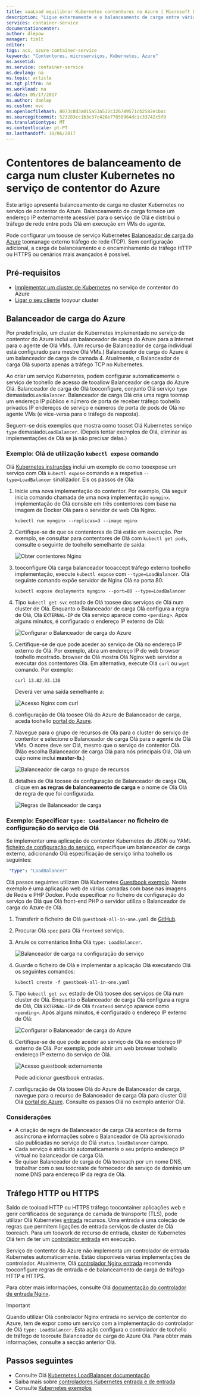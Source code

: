 ```yaml
---
title: aaaLoad equilibrar Kubernetes contentores no Azure | Microsoft Docs
description: "Ligue externamente e o balanceamento de carga entre vários contentores num cluster Kubernetes no serviço de contentor do Azure."
services: container-service
documentationcenter: 
author: dlepow
manager: timlt
editor: 
tags: acs, azure-container-service
keywords: "Contentores, microserviços, Kubernetes, Azure"
ms.assetid: 
ms.service: container-service
ms.devlang: na
ms.topic: article
ms.tgt_pltfrm: na
ms.workload: na
ms.date: 05/17/2017
ms.author: danlep
ms.custom: mvc
ms.openlocfilehash: 8073c8d3a015a53a532c326749571cb2582e1bac
ms.sourcegitcommit: 523283cc1b3c37c428e77850964dc1c33742c5f0
ms.translationtype: MT
ms.contentlocale: pt-PT
ms.lasthandoff: 10/06/2017
---
```

# <a name="load-balance-containers-in-a-kubernetes-cluster-in-azure-container-service"></a>Contentores de balanceamento de carga num cluster Kubernetes no serviço de contentor do Azure 
Este artigo apresenta balanceamento de carga no cluster Kubernetes no serviço de contentor do Azure. Balanceamento de carga fornece um endereço IP externamente acessível para o serviço de Olá e distribui o tráfego de rede entre pods Olá em execução em VMs do agente.

Pode configurar um toouse de serviço Kubernetes [Balanceador de carga do Azure](../../load-balancer/load-balancer-overview.md) toomanage externo tráfego de rede (TCP). Sem configuração adicional, a carga de balanceamento e o encaminhamento de tráfego HTTP ou HTTPS ou cenários mais avançados é possível.

## <a name="prerequisites"></a>Pré-requisitos
* [Implementar um cluster de Kubernetes](container-service-kubernetes-walkthrough.md) no serviço de contentor do Azure
* [Ligar o seu cliente](../container-service-connect.md) tooyour cluster

## <a name="azure-load-balancer"></a>Balanceador de carga do Azure

Por predefinição, um cluster de Kubernetes implementado no serviço de contentor do Azure inclui um balanceador de carga do Azure para a Internet para o agente de Olá VMs. (Um recurso de Balanceador de carga individual está configurado para mestre Olá VMs.) Balanceador de carga do Azure é um balanceador de carga de camada 4. Atualmente, o Balanceador de carga Olá suporta apenas a tráfego TCP no Kubernetes.

Ao criar um serviço Kubernetes, podem configurar automaticamente o serviço de toohello de acesso de tooallow Balanceador de carga do Azure Olá. Balanceador de carga de Olá tooconfigure, conjunto Olá serviço `type` demasiado`LoadBalancer`. Balanceador de carga Olá cria uma regra toomap um endereço IP público e número de porta de receber tráfego toohello privados IP endereços de serviço e números de porta de pods de Olá no agente VMs (e vice-versa para o tráfego de resposta). 

 Seguem-se dois exemplos que mostra como tooset Olá Kubernetes serviço `type` demasiado`LoadBalancer`. (Depois tentar exemplos de Olá, eliminar as implementações de Olá se já não precisar delas.)

### <a name="example-use-hello-kubectl-expose-command"></a>Exemplo: Olá de utilização `kubectl expose` comando 
Olá [Kubernetes instruções](container-service-kubernetes-walkthrough.md) inclui um exemplo de como tooexpose um serviço com Olá `kubectl expose` comando e a respetiva `--type=LoadBalancer` sinalizador. Eis os passos de Olá:

1. Inicie uma nova implementação do contentor. Por exemplo, Olá seguir inicia comando chamada de uma nova implementação `mynginx`. implementação de Olá consiste em três contentores com base na imagem de Docker Olá para o servidor de web Olá Nginx.

    ```console
    kubectl run mynginx --replicas=3 --image nginx
    ```
2. Certifique-se de que os contentores de Olá estão em execução. Por exemplo, se consultar para contentores de Olá com `kubectl get pods`, consulte o seguinte de toohello semelhante de saída:

    ![Obter contentores Nginx](./media/container-service-kubernetes-load-balancing/nginx-get-pods.png)

3. tooconfigure Olá carga balanceador tooaccept tráfego externo toohello implementação, execute `kubectl expose` com `--type=LoadBalancer`. Olá seguinte comando expõe servidor de Nginx Olá na porta 80:

    ```console
    kubectl expose deployments mynginx --port=80 --type=LoadBalancer
    ```

4. Tipo `kubectl get svc` estado de Olá toosee dos serviços de Olá num cluster de Olá. Enquanto o Balanceador de carga Olá configura a regra de Olá, Olá `EXTERNAL-IP` de Olá serviço aparece como `<pending>`. Após alguns minutos, é configurado o endereço IP externo de Olá: 

    ![Configurar o Balanceador de carga do Azure](./media/container-service-kubernetes-load-balancing/nginx-external-ip.png)

5. Certifique-se de que pode aceder ao serviço de Olá no endereço IP externo de Olá. Por exemplo, abra um endereço IP do web browser toohello mostrado. browser de Olá mostra Olá Nginx web servidor a executar dos contentores Olá. Em alternativa, execute Olá `curl` ou `wget` comando. Por exemplo:

    ```
    curl 13.82.93.130
    ```

    Deverá ver uma saída semelhante a:

    ![Acesso Nginx com curl](./media/container-service-kubernetes-load-balancing/curl-output.png)

6. configuração de Olá toosee Olá do Azure de Balanceador de carga, aceda toohello [portal do Azure](https://portal.azure.com).

7. Navegue para o grupo de recursos de Olá para o cluster do serviço de contentor e selecione o Balanceador de carga Olá para o agente de Olá VMs. O nome deve ser Olá, mesmo que o serviço de contentor Olá. (Não escolha Balanceador de carga Olá para nós principais Olá, Olá um cujo nome inclui **master-lb**.) 

    ![Balanceador de carga no grupo de recursos](./media/container-service-kubernetes-load-balancing/container-resource-group-portal.png)

8. detalhes de Olá toosee da configuração de Balanceador de carga Olá, clique em **as regras de balanceamento de carga** e o nome de Olá Olá de regra de que foi configurada.

    ![Regras de Balanceador de carga](./media/container-service-kubernetes-load-balancing/load-balancing-rules.png) 

### <a name="example-specify-type-loadbalancer-in-hello-service-configuration-file"></a>Exemplo: Especificar `type: LoadBalancer` no ficheiro de configuração do serviço de Olá

Se implementar uma aplicação de contentor Kubernetes de JSON ou YAML [ficheiro de configuração do serviço](https://kubernetes.io/docs/user-guide/services/operations/#service-configuration-file), especifique um balanceador de carga externo, adicionando Olá especificação de serviço linha toohello os seguintes:

```YAML
 "type": "LoadBalancer"
``` 



Olá passos seguintes utilizam Olá Kubernetes [Guestbook exemplo](https://github.com/kubernetes/kubernetes/tree/master/examples/guestbook). Neste exemplo é uma aplicação web de várias camadas com base nas imagens de Redis e PHP Docker. Pode especificar no ficheiro de configuração do serviço de Olá que Olá front-end PHP o servidor utiliza o Balanceador de carga do Azure de Olá.

1. Transferir o ficheiro de Olá `guestbook-all-in-one.yaml` de [GitHub](https://github.com/kubernetes/kubernetes/tree/master/examples/guestbook/all-in-one). 
2. Procurar Olá `spec` para Olá `frontend` serviço.
3. Anule os comentários linha Olá `type: LoadBalancer`.

    ![Balanceador de carga na configuração do serviço](./media/container-service-kubernetes-load-balancing/guestbook-frontend-loadbalance.png)

4. Guarde o ficheiro de Olá e implementar a aplicação Olá executando Olá os seguintes comandos:

    ```
    kubectl create -f guestbook-all-in-one.yaml
    ```

5. Tipo `kubectl get svc` estado de Olá toosee dos serviços de Olá num cluster de Olá. Enquanto o Balanceador de carga Olá configura a regra de Olá, Olá `EXTERNAL-IP` de Olá `frontend` serviço aparece como `<pending>`. Após alguns minutos, é configurado o endereço IP externo de Olá: 

    ![Configurar o Balanceador de carga do Azure](./media/container-service-kubernetes-load-balancing/guestbook-external-ip.png)

6. Certifique-se de que pode aceder ao serviço de Olá no endereço IP externo de Olá. Por exemplo, pode abrir um web browser toohello endereço IP externo do serviço de Olá.

    ![Acesso guestbook externamente](./media/container-service-kubernetes-load-balancing/guestbook-web.png)

    Pode adicionar guestbook entradas.

7. configuração de Olá toosee Olá do Azure de Balanceador de carga, navegue para o recurso de Balanceador de carga Olá para cluster Olá Olá [portal do Azure](https://portal.azure.com). Consulte os passos Olá no exemplo anterior Olá.

### <a name="considerations"></a>Considerações

* A criação de regra de Balanceador de carga Olá acontece de forma assíncrona e informações sobre o Balanceador de Olá aprovisionado são publicadas no serviço de Olá `status.loadBalancer` campo.
* Cada serviço é atribuído automaticamente o seu próprio endereço IP virtual no balanceador de carga Olá.
* Se quiser Balanceador de carga de Olá tooreach por um nome DNS, trabalhar com o seu toocreate de fornecedor de serviço de domínio um nome DNS para endereço IP da regra de Olá.

## <a name="http-or-https-traffic"></a>Tráfego HTTP ou HTTPS

Saldo de tooload HTTP ou HTTPS tráfego toocontainer aplicações web e gerir certificados de segurança de camada de transporte (TLS), pode utilizar Olá Kubernetes [entrada](https://kubernetes.io/docs/user-guide/ingress/) recursos. Uma entrada é uma coleção de regras que permitem ligações de entrada serviços de cluster de Olá tooreach. Para um toowork de recurso de entrada, cluster de Kubernetes Olá tem de ter um [controlador entrada](https://kubernetes.io/docs/user-guide/ingress/#ingress-controllers) em execução.

Serviço de contentor do Azure não implementa um controlador de entrada Kubernetes automaticamente. Estão disponíveis várias implementações de controlador. Atualmente, Olá [controlador Nginx entrada](https://github.com/kubernetes/ingress/tree/master/examples/deployment/nginx) recomenda tooconfigure regras de entrada e de balanceamento de carga de tráfego HTTP e HTTPS. 

Para obter mais informações, consulte Olá [documentação do controlador de entrada Nginx](https://github.com/kubernetes/ingress/tree/master/controllers/nginx/README.md).

> [!IMPORTANT]
> Quando utilizar Olá controlador Nginx entrada no serviço de contentor do Azure, tem de expor como um serviço com a implementação do controlador de Olá `type: LoadBalancer`. Esta ação configura o controlador de toohello de tráfego de tooroute Balanceador de carga do Azure Olá. Para obter mais informações, consulte a secção anterior Olá.


## <a name="next-steps"></a>Passos seguintes

* Consulte Olá [Kubernetes LoadBalancer documentação](https://kubernetes.io/docs/user-guide/load-balancer/)
* Saiba mais sobre [controladores Kubernetes entrada e de entrada](https://kubernetes.io/docs/user-guide/ingress/)
* Consulte [Kubernetes exemplos](https://github.com/kubernetes/kubernetes/tree/master/examples)

